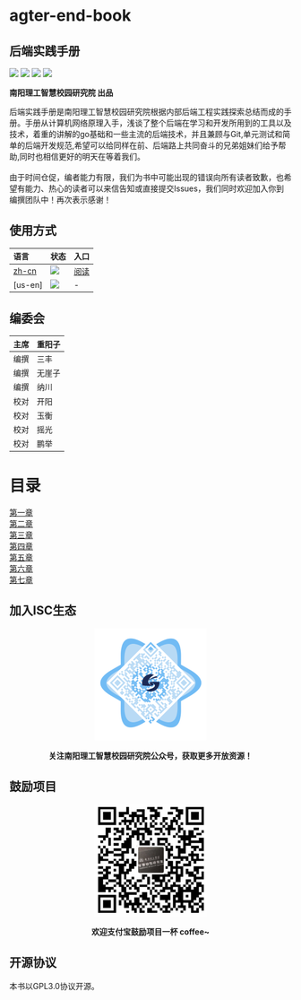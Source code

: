 # agter-end-book
## 后端实践手册




[![](https://img.shields.io/github/stars/nyisc/front-end-book.svg?style=social&label=Stars)](https://github.com/nyisc/front-end-book) [![](https://travis-ci.org/nyisc/front-end-book.svg?branch=master)](https://travis-ci.org/nyisc/front-end-book) [![](https://img.shields.io/github/release/nyisc/front-end-book/all.svg)](https://github.com/nyisc/front-end-book/releases) [![](https://img.shields.io/badge/license-GPL-blue)](https://github.com/nyisc/front-end-book/LICENSE)

**南阳理工智慧校园研究院 出品**

后端实践手册是南阳理工智慧校园研究院根据内部后端工程实践探索总结而成的手册。手册从计算机网络原理入手，浅谈了整个后端在学习和开发所用到的工具以及技术，着重的讲解的go基础和一些主流的后端技术，并且兼顾与Git,单元测试和简单的后端开发规范,希望可以给同样在前、后端路上共同奋斗的兄弟姐妹们给予帮助,同时也相信更好的明天在等着我们。
<br>
<br>
由于时间仓促，编者能力有限，我们为书中可能出现的错误向所有读者致歉，也希望有能力、热心的读者可以来信告知或直接提交Issues，我们同时欢迎加入你到编撰团队中！再次表示感谢！


## 使用方式
| 语言           | 状态   | 入口 |
| :------------- | :------------- | :--- |
| [zh-cn](https://github.com/yeasy/docker_practice)  | [![](https://img.shields.io/badge/version-v0.9-orange)](https://github.com/nyisc/agter-end-book) | [阅读](./SUMMARY.md) |
| [us-en] | [![](https://img.shields.io/badge/version-plan-orange)]()|-|


## 编委会
| 主席           | 重阳子   |
| :------------- | :------------- |
| 编撰 | 三丰  |
| 编撰 | 无崖子 |
| 编撰 | 纳川 |
| 校对 | 开阳 |
| 校对 | 玉衡 |
| 校对 | 摇光 |
| 校对 | 鹏举 |



# 目录
<a href="./docs/one/1.1.md">第一章</a></br>
<a href="./docs/two/2.1.md">第二章</a></br>
<a href="./docs/three/3.1.md">第三章</a></br>
<a href="./docs/four/4.1.md">第四章</a></br>
<a href="./docs/five/5.1.md">第五章</a></br>
<a href="./docs/six/6.1.md">第六章</a></br>
<a href="./docs/seven/6.1.md">第七章</a></br>








## 加入ISC生态
<p align="center">
  <img width="200" src="./img/ls1o7Q.png">
  <p align="center"><strong>关注南阳理工智慧校园研究院公众号，获取更多开放资源！</strong></p>
</p>

## 鼓励项目
<p align="center">
<img width="200" src="./img/lsGgh9.png">
</p>

<p align="center"><strong>欢迎支付宝鼓励项目一杯 coffee~</strong></p>

## 开源协议
本书以GPL3.0协议开源。